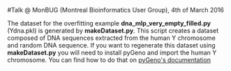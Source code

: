 #Talk @ MonBUG (Montreal Bioinformatics User Group), 4th of March 2016

The dataset for the overfitting example **dna_mlp_very_empty_filled.py** (Ydna.pkl) is generated by **makeDataset.py**. This script creates a dataset composed of DNA sequences extracted from the human Y chromosome and random DNA sequence. If you want to regenerate this dataset using **makeDataset.py** you will need to install pyGeno and import the human Y chromosome. You can find how to do that on [pyGeno's documentation](https://github.com/tariqdaouda/pyGeno)
